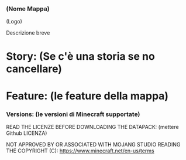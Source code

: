 ### (Nome Mappa)

(Logo)

Descrizione breve

# Story: (Se c'è una storia se no cancellare)

# Feature: (le feature della mappa)

### Versions: (le versioni di Minecraft supportate)

READ THE LICENZE BEFORE DOWNLOADING THE DATAPACK:
(mettere Github LICENZA)

NOT APPROVED BY OR ASSOCIATED WITH MOJANG STUDIO READING THE COPYRIGHT (C): 
https://www.minecraft.net/en-us/terms
